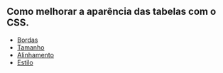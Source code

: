 <h2>Como melhorar a aparência das tabelas com o CSS.</h2>


<ul>
<li font-size=16pt><a href="Bordas.md">Bordas</a></li>
<li font-size=16pt><a href="Tamanho.md">Tamanho</a></li>
<li font-size=16pt><a href="Alinhamento.md">Alinhamento</a></li>
<li font-size=16pt><a href="Estilo.md">Estilo</a></li>
</ul>